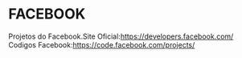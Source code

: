 # FACEBOOK
Projetos do Facebook.Site Oficial:https://developers.facebook.com/
<br>
Codigos Facebook:https://code.facebook.com/projects/
